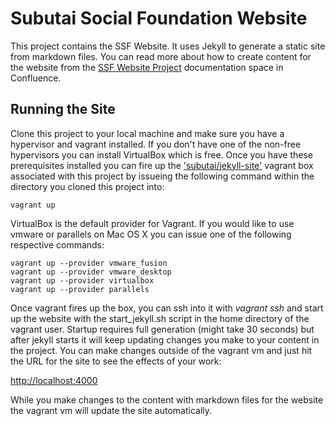 # Subutai Social Foundation Website

This project contains the SSF Website. It uses Jekyll to generate a static
site from markdown files. You can read more about how to create content for
the website from the [SSF Website Project](https://confluence.subutai.io/x/F4AWAQ) documentation space in Confluence.

## Running the Site

Clone this project to your local machine and make sure you have a hypervisor 
and vagrant installed. If you don't have one of the non-free hypervisors you can
install VirtualBox which is free. Once you have these prerequisites installed
you can fire up the ['subutai/jekyll-site'](https://atlas.hashicorp.com/subutai/boxes/jekyll-site) vagrant box associated with this project by issueing the 
following command within the directory you cloned this project into:

    vagrant up

VirtualBox is the default provider for Vagrant. If you would like to use vmware
or parallels on Mac OS X you can issue one of the following respective commands:

    vagrant up --provider vmware_fusion
    vagrant up --provider vmware_desktop
    vagrant up --provider virtualbox
    vagrant up --provider parallels

Once vagrant fires up the box, you can ssh into it with *vagrant ssh* and
start up the website with the start_jekyll.sh script in the home directory
of the vagrant user. Startup requires full generation (might take 30 seconds)
but after jekyll starts it will keep updating changes you make to your 
content in the project. You can make changes outside of the vagrant vm and 
just hit the URL for the site to see the effects of your work:

[http://localhost:4000](http://localhost:4000)

While you make changes to the content with markdown files for the website 
the vagrant vm will update the site automatically.

